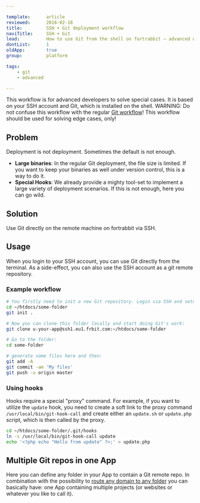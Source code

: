```yaml
---

template:      article
reviewed:      2016-02-18
title:         SSH + Git deployment workflow
naviTitle:     SSH + Git
lead:          How to use Git from the shell on fortrabbit — advanced worflow, special case.
dontList:      1
oldApp:        true
group:         platform

tags:
    - git
    - advanced

---
```


This workflow is for advanced developers to solve special cases. It is based on your SSH account and Git, which is installed on the shell. WARNING: Do not confuse this workflow with the regular [Git workflow](git)! This workflow should be used for solving edge cases, only!



## Problem

Deployment is not deployment. Sometimes the default is not enough.

* **Large binaries**: In the regular Git deployment, the file size is limited. If you want to keep your binaries as well under version control, this is a way to do it.
* **Special Hooks**: We already provide a mighty tool-set to implement a large variety of deployment scenarios. If this is not enough, here you can go wild.


## Solution

Use Git directly on the remote machine on fortrabbit via SSH.


## Usage

When you login to your SSH account, you can use Git directly from the terminal. As a side-effect, you can also use the SSH account as a git remote repository.


### Example workflow

```bash
# You firstly need to init a new Git repository. Login via SSH and setup an empty folder on the remote:
cd ~/htdocs/some-folder
git init .

# Now you can clone this folder locally and start doing Git's work:
git clone u-your-app@ssh1.eu1.frbit.com:~/htdocs/some-folder

# Go to the folder:
cd some-folder

# generate some files here and then:
git add -A
git commit -am 'My files'
git push -u origin master
```

### Using hooks

Hooks require a special "proxy" command. For example, if you want to utilize the `update` hook, you need to create a soft link to the proxy command `/usr/local/bin/git-hook-call` and create either an `update.sh` or `update.php` script, which is then called by the proxy.

```bash
cd ~/htdocs/some-folder/.git/hooks
ln -s /usr/local/bin/git-hook-call update
echo '<?php echo "Hello from update" ?>;' > update.php
```

## Multiple Git repos in one App

Here you can define any folder in your App to contain a Git remote repo. In combination with the possibility to [route any domain to any folder](artciles/domains#setting-the-root-path) you can basically have: one App containing multiple projects (or websites or whatever you like to call it).